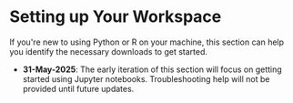 # Setting up Your Workspace

If you're new to using Python or R on your machine, this section can help you identify the necessary downloads to get started.

- __31-May-2025__: The early iteration of this section will focus on getting started using Jupyter notebooks. Troubleshooting help will not be provided until future updates.
